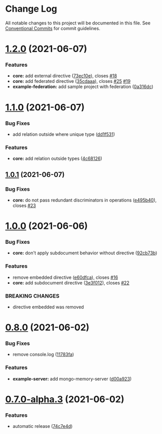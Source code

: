 # Change Log

All notable changes to this project will be documented in this file.
See [Conventional Commits](https://conventionalcommits.org) for commit guidelines.

# [1.2.0](https://gitlab.com/graphexio/graphex/compare/v1.1.0...v1.2.0) (2021-06-07)


### Features

* **core:** add external directive ([73ec10e](https://gitlab.com/graphexio/graphex/commit/73ec10e)), closes [#18](https://gitlab.com/graphexio/graphex/issues/18)
* **core:** add federated directive ([35cdaaa](https://gitlab.com/graphexio/graphex/commit/35cdaaa)), closes [#25](https://gitlab.com/graphexio/graphex/issues/25) [#19](https://gitlab.com/graphexio/graphex/issues/19)
* **example-federation:** add sample project with federation ([0a316dc](https://gitlab.com/graphexio/graphex/commit/0a316dc))





# [1.1.0](https://gitlab.com/graphexio/graphex/compare/v1.0.1...v1.1.0) (2021-06-07)


### Bug Fixes

* add relation outside where unique type ([dd1f531](https://gitlab.com/graphexio/graphex/commit/dd1f531))


### Features

* **core:** add relation outside types ([4c68126](https://gitlab.com/graphexio/graphex/commit/4c68126))





## [1.0.1](https://gitlab.com/graphexio/graphex/compare/v1.0.0...v1.0.1) (2021-06-07)


### Bug Fixes

* **core:** do not pass redundant discriminators in operations ([e495b40](https://gitlab.com/graphexio/graphex/commit/e495b40)), closes [#23](https://gitlab.com/graphexio/graphex/issues/23)





# [1.0.0](https://gitlab.com/graphexio/graphex/compare/v0.8.0...v1.0.0) (2021-06-06)


### Bug Fixes

* **core:** don't apply subdocument behavior without directive ([92cb73b](https://gitlab.com/graphexio/graphex/commit/92cb73b))


### Features

* remove embedded directive ([e60dfca](https://gitlab.com/graphexio/graphex/commit/e60dfca)), closes [#16](https://gitlab.com/graphexio/graphex/issues/16)
* **core:** add subdocument directive ([3e3f012](https://gitlab.com/graphexio/graphex/commit/3e3f012)), closes [#22](https://gitlab.com/graphexio/graphex/issues/22)


### BREAKING CHANGES

* directive embedded was removed





# [0.8.0](https://gitlab.com/graphexio/graphex/compare/v0.7.0...v0.8.0) (2021-06-02)


### Bug Fixes

* remove console.log ([11783fa](https://gitlab.com/graphexio/graphex/commit/11783fa))


### Features

* **example-server:** add mongo-memory-server ([d00a923](https://gitlab.com/graphexio/graphex/commit/d00a923))





# [0.7.0-alpha.3](https://gitlab.com/graphexio/graphex/compare/v0.7.0-alpha.2...v0.7.0-alpha.3) (2021-06-02)


### Features

* automatic release ([74c7e4d](https://gitlab.com/graphexio/graphex/commit/74c7e4d))
